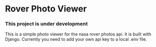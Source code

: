 # Rover Photo Viewer

### This project is under development


This is a simple photo viewer for the nasa rover photos api. It is built with Django.
Currently you need to add your own api key to a local .env file.